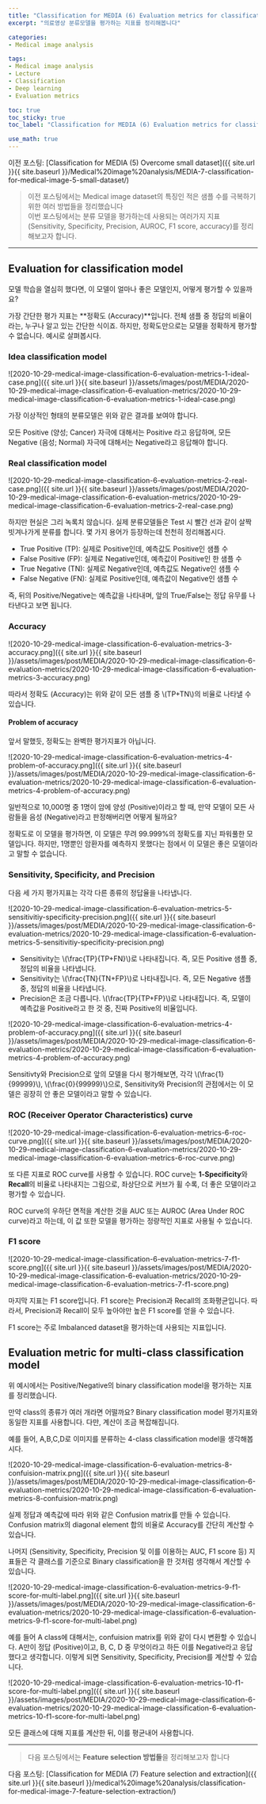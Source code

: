```yaml
---
title: "Classification for MEDIA (6) Evaluation metrics for classification (분류모델 평가 지표)"
excerpt: "의료영상 분류모델을 평가하는 지표를 정리해봅니다"

categories:
- Medical image analysis

tags:
- Medical image analysis
- Lecture
- Classification
- Deep learning
- Evaluation metrics

toc: true
toc_sticky: true
toc_label: "Classification for MEDIA (6) Evaluation metrics for classification"

use_math: true
---
```


이전 포스팅: [Classification for MEDIA (5) Overcome small dataset]({{ site.url }}{{ site.baseurl }}/Medical%20image%20analysis/MEDIA-7-classification-for-medical-image-5-small-dataset/)

> 이전 포스팅에서는 Medical image dataset의 특징인 적은 샘플 수를 극복하기 위한 여러 방법들을 정리했습니다  
> 이번 포스팅에서는 분류 모델을 평가하는데 사용되는 여러가지 지표 (Sensitivity, Specificity, Precision, AUROC, F1 score, accuracy)를 정리해보고자 합니다.

---

## Evaluation for classification model

모델 학습을 열심히 했다면, 이 모델이 얼마나 좋은 모델인지, 어떻게 평가할 수 있을까요?

가장 간단한 평가 지표는 **정확도 (Accuracy)**입니다. 전체 샘플 중 정답의 비율이라는, 누구나 알고 있는 간단한 식이죠. 하지만, 정확도만으로는 모델을 정확하게 평가할 수 없습니다. 예시로 살펴봅시다.

### Idea classification model

![2020-10-29-medical-image-classification-6-evaluation-metrics-1-ideal-case.png]({{ site.url }}{{ site.baseurl }}/assets/images/post/MEDIA/2020-10-29-medical-image-classification-6-evaluation-metrics/2020-10-29-medical-image-classification-6-evaluation-metrics-1-ideal-case.png)

가장 이상적인 형태의 분류모델은 위와 같은 결과를 보여야 합니다.

모든 Positive (양성; Cancer) 자극에 대해서는 Positive 라고 응답하며, 모든 Negative (음성; Normal) 자극에 대해서는 Negative라고 응답해야 합니다.

### Real classification model

![2020-10-29-medical-image-classification-6-evaluation-metrics-2-real-case.png]({{ site.url }}{{ site.baseurl }}/assets/images/post/MEDIA/2020-10-29-medical-image-classification-6-evaluation-metrics/2020-10-29-medical-image-classification-6-evaluation-metrics-2-real-case.png)

하지만 현실은 그리 녹록치 않습니다. 실제 분류모델들은 Test 시 빨간 선과 같이 살짝 빗겨나가게 분류를 합니다. 몇 가지 용어가 등장하는데 천천히 정리해봅시다.

- True Positive (TP): 실제로 Positive인데, 예측값도 Positive인 샘플 수
- False Positive (FP): 실제로 Negative인데, 예측값이 Positive인 한 샘플 수
- True Negative (TN): 실제로 Negative인데, 예측값도 Negative인 샘플 수
- False Negative (FN): 실제로 Positive인데, 예측값이 Negative인 샘플 수

즉, 뒤의 Positive/Negative는 예측값을 나타내며, 앞의 True/False는 정답 유무를 나타낸다고 보면 됩니다.

### Accuracy

![2020-10-29-medical-image-classification-6-evaluation-metrics-3-accuracy.png]({{ site.url }}{{ site.baseurl }}/assets/images/post/MEDIA/2020-10-29-medical-image-classification-6-evaluation-metrics/2020-10-29-medical-image-classification-6-evaluation-metrics-3-accuracy.png)

따라서 정확도 (Accuracy)는 위와 같이 모든 샘플 중 \\(TP+TN\\)의 비율로 나타낼 수 있습니다.

#### Problem of accuracy

앞서 말했듯, 정확도는 완벽한 평가지표가 아닙니다.

![2020-10-29-medical-image-classification-6-evaluation-metrics-4-problem-of-accuracy.png]({{ site.url }}{{ site.baseurl }}/assets/images/post/MEDIA/2020-10-29-medical-image-classification-6-evaluation-metrics/2020-10-29-medical-image-classification-6-evaluation-metrics-4-problem-of-accuracy.png)

일반적으로 10,000명 중 1명이 암에 양성 (Positive)이라고 할 때, 만약 모델이 모든 사람들을 음성 (Negative)라고 판정해버리면 어떻게 될까요?

정확도로 이 모델을 평가하면, 이 모델은 무려 99.999%의 정확도를 지닌 파워풀한 모델입니다. 하지만, 1명뿐인 암환자를 예측하지 못했다는 점에서 이 모델은 좋은 모델이라고 말할 수 없습니다.

### Sensitivity, Specificity, and Precision

다음 세 가지 평가지표는 각각 다른 종류의 정답율을 나타냅니다.

![2020-10-29-medical-image-classification-6-evaluation-metrics-5-sensitivitiy-specificity-precision.png]({{ site.url }}{{ site.baseurl }}/assets/images/post/MEDIA/2020-10-29-medical-image-classification-6-evaluation-metrics/2020-10-29-medical-image-classification-6-evaluation-metrics-5-sensitivitiy-specificity-precision.png)

- Sensitivity는 \\(\frac{TP}{TP+FN}\\)로 나타내집니다. 즉, 모든 Positive 샘플 중, 정답의 비율을 나타냅니다.
- Sensitivity는 \\(\frac{TN}{TN+FP}\\)로 나타내집니다. 즉, 모든 Negative 샘플 중, 정답의 비율을 나타냅니다.
- Precision은 조금 다릅니다. \\(\frac{TP}{TP+FP}\\)로 나타내집니다. 즉, 모델이 예측값을 Positive라고 한 것 중, 진짜 Positive의 비율입니다.

![2020-10-29-medical-image-classification-6-evaluation-metrics-4-problem-of-accuracy.png]({{ site.url }}{{ site.baseurl }}/assets/images/post/MEDIA/2020-10-29-medical-image-classification-6-evaluation-metrics/2020-10-29-medical-image-classification-6-evaluation-metrics-4-problem-of-accuracy.png)

Sensitivty와 Precision으로 앞의 모델을 다시 평가해보면, 각각 \\(\frac{1}{99999}\\), \\(\frac{0}{99999}\\)으로, Sensitivity와 Precision의 관점에서는 이 모델은 굉장히 안 좋은 모델이라고 말할 수 있습니다.

### ROC (Receiver Operator Characteristics) curve

![2020-10-29-medical-image-classification-6-evaluation-metrics-6-roc-curve.png]({{ site.url }}{{ site.baseurl }}/assets/images/post/MEDIA/2020-10-29-medical-image-classification-6-evaluation-metrics/2020-10-29-medical-image-classification-6-evaluation-metrics-6-roc-curve.png)

또 다른 지표로 ROC curve를 사용할 수 있습니다. ROC curve는 **1-Specificity**와 **Recall**의 비율로 나타내지는 그림으로, 좌상단으로 커브가 휠 수록, 더 좋은 모델이라고 평가할 수 있습니다.

ROC curve의 우하단 면적을 계산한 것을 AUC 또는 AUROC (Area Under ROC curve)라고 하는데, 이 값 또한 모델을 평가하는 정량적인 지표로 사용될 수 있습니다.

### F1 score

![2020-10-29-medical-image-classification-6-evaluation-metrics-7-f1-score.png]({{ site.url }}{{ site.baseurl }}/assets/images/post/MEDIA/2020-10-29-medical-image-classification-6-evaluation-metrics/2020-10-29-medical-image-classification-6-evaluation-metrics-7-f1-score.png)

마지막 지표는 F1 score입니다. F1 score는 Precision과 Recall의 조화평균입니다. 따라서, Precision과 Recall이 모두 높아야만 높은 F1 score를 얻을 수 있습니다. 

F1 score는 주로 Imbalanced dataset을 평가하는데 사용되는 지표입니다.

## Evaluation metric for multi-class classification model

위 예시에서는 Positive/Negative의 binary classification model을 평가하는 지표를 정리했습니다.

만약 class의 종류가 여러 개라면 어떨까요? Binary classification model 평가지표와 동일한 지표를 사용합니다. 다만, 계산이 조금 복잡해집니다.

예를 들어, A,B,C,D로 이미지를 분류하는 4-class classification model을 생각해봅시다.

![2020-10-29-medical-image-classification-6-evaluation-metrics-8-confuision-matrix.png]({{ site.url }}{{ site.baseurl }}/assets/images/post/MEDIA/2020-10-29-medical-image-classification-6-evaluation-metrics/2020-10-29-medical-image-classification-6-evaluation-metrics-8-confuision-matrix.png)

실제 정답과 예측값에 따라 위와 같은 Confusion matrix를 만들 수 있습니다. Confusion matrix의 diagonal element 합의 비율로 Accuracy를 간단히 계산할 수 있습니다.

나머지 (Sensitivity, Specificity, Precision 및 이를 이용하는 AUC, F1 score 등) 지표들은 각 클래스를 기준으로 Binary classification을 한 것처럼 생각해서 계산할 수 있습니다.

![2020-10-29-medical-image-classification-6-evaluation-metrics-9-f1-score-for-multi-label.png]({{ site.url }}{{ site.baseurl }}/assets/images/post/MEDIA/2020-10-29-medical-image-classification-6-evaluation-metrics/2020-10-29-medical-image-classification-6-evaluation-metrics-9-f1-score-for-multi-label.png)

예를 들어 A class에 대해서는, confuision matrix를 위와 같이 다시 변환할 수 있습니다. A만이 정답 (Positive)이고, B, C, D 중 무엇이라고 하든 이를 Negative라고 응답했다고 생각합니다. 이렇게 되면 Sensitivity, Specificity, Precision를 계산할 수 있습니다.

![2020-10-29-medical-image-classification-6-evaluation-metrics-10-f1-score-for-multi-label.png]({{ site.url }}{{ site.baseurl }}/assets/images/post/MEDIA/2020-10-29-medical-image-classification-6-evaluation-metrics/2020-10-29-medical-image-classification-6-evaluation-metrics-10-f1-score-for-multi-label.png)

모든 클래스에 대해 지표를 계산한 뒤, 이를 평균내어 사용합니다.

---

> 다음 포스팅에서는 **Feature selection 방법들**을 정리해보고자 합니다

다음 포스팅: [Classification for MEDIA (7) Feature selection and extraction]({{ site.url }}{{ site.baseurl }}/medical%20image%20analysis/classification-for-medical-image-7-feature-selection-extraction/)